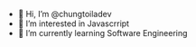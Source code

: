 - 👋 Hi, I’m @chungtoiladev
- 👀 I’m interested in Javascrript
- 🌱 I’m currently learning Software Engineering

<!---
chungtoiladev/chungtoiladev is a ✨ special ✨ repository because its `README.md` (this file) appears on your GitHub profile.
You can click the Preview link to take a look at your changes.
--->
